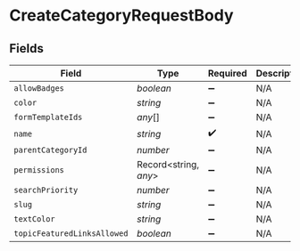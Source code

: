 # CreateCategoryRequestBody


## Fields

| Field                       | Type                        | Required                    | Description                 | Example                     |
| --------------------------- | --------------------------- | --------------------------- | --------------------------- | --------------------------- |
| `allowBadges`               | *boolean*                   | :heavy_minus_sign:          | N/A                         |                             |
| `color`                     | *string*                    | :heavy_minus_sign:          | N/A                         | 49d9e9                      |
| `formTemplateIds`           | *any*[]                     | :heavy_minus_sign:          | N/A                         |                             |
| `name`                      | *string*                    | :heavy_check_mark:          | N/A                         |                             |
| `parentCategoryId`          | *number*                    | :heavy_minus_sign:          | N/A                         |                             |
| `permissions`               | Record<string, *any*>       | :heavy_minus_sign:          | N/A                         |                             |
| `searchPriority`            | *number*                    | :heavy_minus_sign:          | N/A                         |                             |
| `slug`                      | *string*                    | :heavy_minus_sign:          | N/A                         |                             |
| `textColor`                 | *string*                    | :heavy_minus_sign:          | N/A                         | f0fcfd                      |
| `topicFeaturedLinksAllowed` | *boolean*                   | :heavy_minus_sign:          | N/A                         |                             |